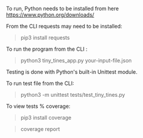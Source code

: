 To run, Python needs to be installed from here https://www.python.org/downloads/

From the CLI requests may need to be installed:
> pip3 install requests

To run the program from the CLI :
> python3 tiny_tines_app.py your-input-file.json

Testing is done with Python's built-in Unittest module.

To run test file from the CLI:
> python3 -m unittest tests/test_tiny_tines.py

To view tests % coverage:
> pip3 install coverage

> coverage report
